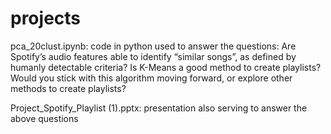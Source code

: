 # projects
pca_20clust.ipynb: code in python used to answer the questions: Are Spotify’s audio features able to identify “similar songs”, as defined by humanly detectable criteria? 
Is K-Means a good method to create playlists? Would you stick with this algorithm moving forward, or explore other methods to create playlists?

Project_Spotify_Playlist (1).pptx: presentation also serving to answer the above questions

